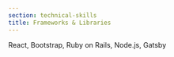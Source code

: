 ```yaml
---
section: technical-skills
title: Frameworks & Libraries
---
```


React, Bootstrap, Ruby on Rails, Node.js, Gatsby